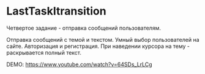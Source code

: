 # LastTaskItransition
Четвертое задание - отправка сообщений пользователям.

Отправка сообщений с темой и текстом. 
Умный выбор пользователей на сайте. 
Авторизация и регистрация. 
При наведении курсора на тему - раскрывается полный текст.

DEMO: https://www.youtube.com/watch?v=64SDs_LrLCg
